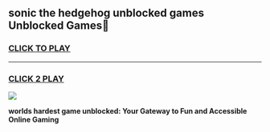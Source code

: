 
## sonic the hedgehog unblocked games Unblocked Games👋
<h3>
<a href="https://premium.freeplayer.one?title=sonic_the_hedgehog_unblocked_games&ref=16F">CLICK TO PLAY</a></h3>
<hr>

<h3>
<a href="https://premium.freeplayer.one?title=sonic_the_hedgehog_unblocked_games&ref=16F">CLICK 2 PLAY</a>
  
</h3>

<a href="https://premium.freeplayer.one?title=sonic_the_hedgehog_unblocked_games&ref=16F/"><img src="https://clearcache.store/games.png"></a>


**worlds hardest game unblocked: Your Gateway to Fun and Accessible Online Gaming**
